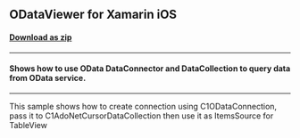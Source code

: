 ## ODataViewer for Xamarin iOS
#### [Download as zip](https://grapecity.github.io/DownGit/#/home?url=https://github.com/GrapeCity/ComponentOne-Service-Components-Samples/tree/master/DataCollection/iOS/ODataViewer)
____
#### Shows how to use OData DataConnector and DataCollection to query data from OData service.
____
This sample shows how to create connection using C1ODataConnection, pass it to C1AdoNetCursorDataCollection then use it as ItemsSource for TableView
